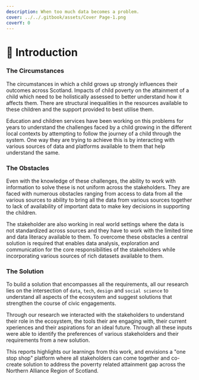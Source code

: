 ```yaml
---
description: When too much data becomes a problem.
cover: ../../.gitbook/assets/Cover Page-1.png
coverY: 0
---
```


# 🧊 Introduction

### The Circumstances

The circumstances in which a child grows up strongly influences their outcomes across Scotland. Impacts of child poverty on the attainment of a child which need to be holistically assessed to better understand how it affects them. There are structural inequalities in the resources available to these children and the support provided to best utilise them.

Education and children services have been working on this problems for years to understand the challenges faced by a child growing in the different local contexts by attempting to follow the journey of a child through the system. One way they are trying to achieve this is by interacting with various sources of data and platforms available to them that help understand the same.

### The Obstacles

Even with the knowledge of these challenges, the ability to work with information to solve these is not uniform across the stakeholders. They are faced with numerous obstacles ranging from access to data from all the various sources to ability to bring all the data from various sources together to lack of availability of important data to make key decisions in supporting the children.

The stakeholder are also working in real world settings where the data is not standardized across sources and they have to work with the limited time and data literacy available to them. To overcome these obstacles a central solution is required that enables data analysis, exploration and communication for the core responsibilities of the stakeholders while incorporating various sources of rich datasets available to them.

### The Solution

To build a solution that encompasses all the requirements, all our research lies on the intersection of `data`, `tech`, `design` and `social science` to understand all aspects of the ecosystem and suggest solutions that strengthen the course of civic engagements.

Through our research we interacted with the stakeholders to understand their role in the ecosystem, the tools their are engaging with, their current xperiences and their aspirations for an ideal future. Through all these inputs were able to identify the preferences of various stakeholders and their requirements from a new solution.

This reports highlights our learnings from this work, and envisions a "one stop shop" platform where all stakeholders can come together and co-create solution to address the poverrty related attainment gap across the Northern Alliance Region of Scotland.
